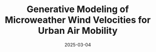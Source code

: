 ---
title: "Generative Modeling of Microweather Wind Velocities for Urban Air Mobility"
collection: publications
category: manuscripts
permalink: /publication/2025-3-4-paper-title-number-1
# excerpt: 'This paper is about the number 1. The number 2 is left for future work.'
date: 2025-03-04
venue: 'IEEE Aerospace Conference'
paperurl: 'http://tristan-shah.github.io/files/Generative Modeling of Microweather Wind Velocities for Urban Air Mobility.pdf'
bibtexurl: 'http://tristan-shah.github.io/files/Generative Modeling of Microweather Wind Velocities for Urban Air Mobility.bib'
citation: 'Shah, Tristan A., Michael C. Stanley, and James E. Warner. "Generative modeling of microweather wind velocities for urban air mobility." arXiv preprint arXiv:2503.02690 (2025).'
---